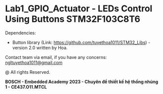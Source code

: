 # Lab1_GPIO_Actuator - LEDs Control Using Buttons STM32F103C8T6

Dependencies:
- Button library (Link: https://github.com/tuyethoa1011/STM32_Libs) - version 2.0 written by Hoa.

Contact team via email, if you have any concerns: ngltuyethoa1011@gmail.com

@ All rights Reserved.

<b>BOSCH - Embedded Academy 2023 - Chuyên đề thiết kế hệ thống nhúng 1 - CE437.O11.MTCL</b>

